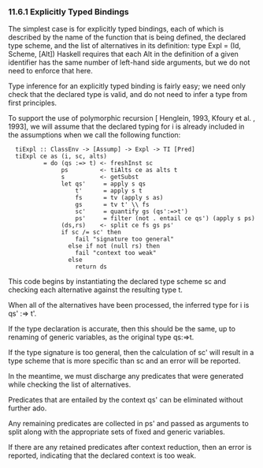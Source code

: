 ### 11.6.1  Explicitly Typed Bindings

The simplest case is for explicitly typed bindings, each of which is described by the name of the function that is being defined, the declared type scheme, and the list of alternatives in its definition:
	  type Expl = (Id, Scheme, [Alt])
Haskell requires that each Alt in the definition of a given identifier has the same number of left-hand side arguments, but we do not need to enforce that here.

Type inference for an explicitly typed binding is fairly easy; we need only check that the declared type is valid, and do not need to infer a type from first principles.

To support the use of polymorphic recursion [ Henglein, 1993, Kfoury et al. , 1993], we will assume that the declared typing for i is already included in the assumptions when we call the following function:

	  tiExpl :: ClassEnv -> [Assump] -> Expl -> TI [Pred]
	  tiExpl ce as (i, sc, alts)
	          = do (qs :=> t) <- freshInst sc
	               ps         <- tiAlts ce as alts t
	               s          <- getSubst
	               let qs'     = apply s qs
	                   t'      = apply s t
	                   fs      = tv (apply s as)
	                   gs      = tv t' \\ fs
	                   sc'     = quantify gs (qs':=>t')
	                   ps'     = filter (not . entail ce qs') (apply s ps)
	               (ds,rs)    <- split ce fs gs ps'
	               if sc /= sc' then
	                   fail "signature too general"
	                 else if not (null rs) then
	                   fail "context too weak"
	                 else
	                   return ds
This code begins by instantiating the declared type scheme sc and checking each alternative against the resulting type t.

When all of the alternatives have been processed, the inferred type for i is qs' :=> t'.

If the type declaration is accurate, then this should be the same, up to renaming of generic variables, as the original type qs:=>t.

If the type signature is too general, then the calculation of sc' will result in a type scheme that is more specific than sc and an error will be reported.

In the meantime, we must discharge any predicates that were generated while checking the list of alternatives.

Predicates that are entailed by the context qs' can be eliminated without further ado.

Any remaining predicates are collected in ps' and passed as arguments to split along with the appropriate sets of fixed and generic variables.

If there are any retained predicates after context reduction, then an error is reported, indicating that the declared context is too weak.


